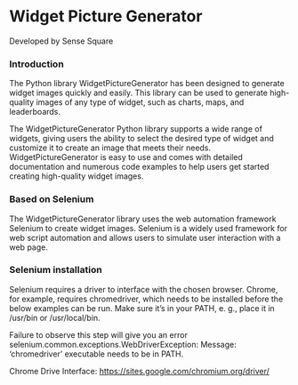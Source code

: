 # Widget Picture Generator
Developed by Sense Square

### Introduction
The Python library WidgetPictureGenerator has been designed to generate widget images quickly and easily. This library can be used to generate high-quality images of any type of widget, such as charts, maps, and leaderboards.

The WidgetPictureGenerator Python library supports a wide range of widgets, giving users the ability to select the desired type of widget and customize it to create an image that meets their needs. WidgetPictureGenerator is easy to use and comes with detailed documentation and numerous code examples to help users get started creating high-quality widget images.

### Based on Selenium
The WidgetPictureGenerator library uses the web automation framework Selenium to create widget images. Selenium is a widely used framework for web script automation and allows users to simulate user interaction with a web page.

### Selenium installation
Selenium requires a driver to interface with the chosen browser. Chrome, for example, requires chromedriver, which needs to be installed before the below examples can be run. Make sure it’s in your PATH, e. g., place it in /usr/bin or /usr/local/bin.

Failure to observe this step will give you an error selenium.common.exceptions.WebDriverException: Message: ‘chromedriver’ executable needs to be in PATH.

Chrome Drive Interface:	https://sites.google.com/chromium.org/driver/